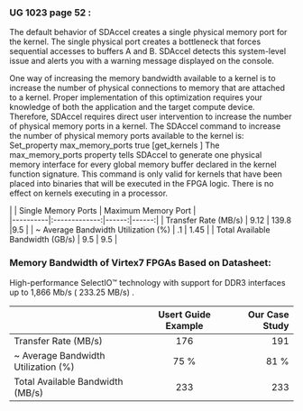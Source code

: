 ### UG 1023 page 52 :

The default behavior of SDAccel creates a single physical memory port for the kernel. The single 
physical port creates a bottleneck that forces sequential accesses to buffers A and B. 
SDAccel detects this system-level issue and alerts you with a warning message displayed on 
the console.

One way of increasing the memory bandwidth available to a kernel is to increase the 
number of physical connections to memory that are attached to a kernel. Proper 
implementation of this optimization requires your knowledge of both the application and 
the target compute device. Therefore, SDAccel requires direct user intervention to increase 
the number of physical memory ports in a kernel. The SDAccel command to increase the 
number of physical memory ports available to the kernel is:
Set_property max_memory_ports true [get_kernels <kernel name>]
The max_memory_ports property tells SDAccel to generate one physical memory 
interface for every global memory buffer declared in the kernel function signature. This 
command is only valid for kernels that have been placed into binaries that will be executed 
in the FPGA logic. There is no effect on kernels executing in a processor.

|        |      Single Memory Ports   | Maximum Memory Port    |    
|----------|:-------------:|------:|------:|
|  Transfer Rate  (MB/s)      | 9.12  | 139.8  |9.5 |
| ~ Average Bandwidth Utilization (%)        | .1  | 1.45  | 
|  Total Available Bandwidth  (GB/s)      | 9.5  | 9.5  | 

### Memory Bandwidth of Virtex7 FPGAs Based on Datasheet:

 High-performance SelectIO™ technology with support for DDR3 interfaces up to 1,866 Mb/s ( 233.25 MB/s) .   
 

|        |    Usert Guide Example     | Our Case Study     |    
|----------|:-------------:|------:|
|  Transfer Rate  (MB/s)      | 176  | 191 |   
| ~ Average Bandwidth Utilization (%)        | 75 %  | 81 %  | 
|  Total Available Bandwidth  (MB/s)      | 233   | 233   | 




